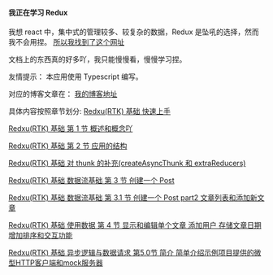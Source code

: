 #### 我正在学习 Redux

我想 react 中，集中式的管理较多、较复杂的数据，Redux 是坠吼的选择，然而我不会用捏。
[所以我找到了这个网址](https://cn.redux.js.org/)

文档上的东西真的好多吖，我只能慢慢看，慢慢学习捏。

友情提示：
本应用使用 Typescript 编写。

对应的博客文章在：
[我的博客地址](https://www.cnblogs.com/nulixuexipython/)

具体内容按照章节划分:
[Redxu(RTK) 基础 快速上手](https://www.cnblogs.com/nulixuexipython/p/17095348.html)

[Redxu(RTK) 基础 第 1 节 概述和概念吖](https://www.cnblogs.com/nulixuexipython/p/17097257.html)

[Redxu(RTK) 基础 第 2 节 应用的结构](https://www.cnblogs.com/nulixuexipython/p/17098231.html)

[Redxu(RTK) 基础 对 thunk 的补充(createAsyncThunk 和 extraReducers)](https://www.cnblogs.com/nulixuexipython/p/17136145.html)

[Redxu(RTK) 基础 数据流基础 第 3 节 创建一个 Post](https://www.cnblogs.com/nulixuexipython/p/17138967.html)

[Redxu(RTK) 基础 数据流基础 第 3.1 节 创建一个 Post part2 文章列表和添加新文章 ](https://www.cnblogs.com/nulixuexipython/p/17142337.html)

[Redxu(RTK) 基础 使用数据 第 4 节 显示和编辑单个文章 添加用户 存储文章日期 增加排序和交互功能](https://www.cnblogs.com/nulixuexipython/p/17146865.html)

[Redxu(RTK) 基础 异步逻辑与数据请求 第5.0节 简介 简单介绍示例项目提供的微型HTTP客户端和mock服务器](https://www.cnblogs.com/nulixuexipython/p/17171875.html)